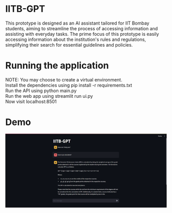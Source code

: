 # IITB-GPT
This prototype is designed as an AI assistant tailored for IIT Bombay students, aiming to streamline the process of accessing information and assisting with everyday tasks. The prime focus of this prototype is easily accessing information about the institution's rules and regulations, simplifying their search for essential guidelines and policies.
# Running the application
NOTE: You may choose to create a virtual environment. <br>
Install the dependencies using pip install -r requirements.txt <br>
Run the API using python main.py <br>
Run the web app using streamlit run ui.py <br>
Now visit localhost:8501 <br>
# Demo
![alt text](https://github.com/vaibhav1724/IITB-GPT/blob/main/assets/result.png)
